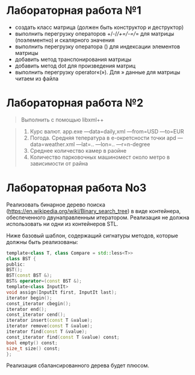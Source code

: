 # Лабораторная работа №1 

- создать класс матрица (должен быть конструктор и деструктор)
- выполнить перегрузку операторов +/-/*/+=/-=/*= для матрицы (поэлементно) и скалярного значения
- выполнить перегрузку оператора () для индексации элементов матрицы
- добавить метод транспонирования матрицы
- добавить метод dot для произведения матриц
- выполнить перегрузку operator«(»). Для » данные для матрицы читаем из файла

# Лабораторная работа №2

>Выполнить с помощью libxml++ 

> 1. Курс валют. app.exe —data=daily,xml —from=USD —to=EUR 
> 2. Погода. Средняя тепература в e-окретсности точки apd —data=weather.xml —lat=.. —lon=.. —r=n-degree 
> 3. Среднее количество камер в раойне 
> 4. Количество парковочных машиномест около метро в зависимости от райна 


# Лабораторная работа No3
Реализовать бинарное дерево поиска (https://en.wikipedia.org/wiki/Binary_search_tree) в
виде контейнера, обеспеченного двунаправленным итератором. Реализация не
должна использовать ни одни из контейнеров STL.

Ниже базовый шаблон, содержащий сигнатуры методов, которые должны быть
реализованы:
```cpp
template​<class ​T, class ​Compare = std::less<T>>
class ​BST {
public​:
BST();
BST(const ​BST &);
BST& operator​=(const ​BST &);
template​<class ​InputIt>
void ​assign(InputIt first, InputIt last);
iterator begin();
const_iterator cbegin();
iterator end();
const_iterator cend();
iterator insert(const ​T &value);
iterator remove(const ​T &value);
iterator find(const ​T &value);
const_iterator find(const ​T &value) const​;
bool ​empty() const​;
size_t size() const​;
};
```
Реализация сбалансированного дерева будет плюсом.
